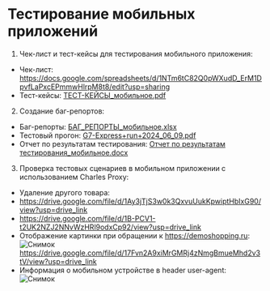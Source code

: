 # Тестирование мобильных приложений
1. Чек-лист и тест-кейсы для тестирования мобильного приложения:
- Чек-лист: https://docs.google.com/spreadsheets/d/1NTm6tC82Q0pWXudD_ErM1DpvfLaPxcEPmmwHlrpM8t8/edit?usp=sharing
- Тест-кейсы: [ТЕСТ-КЕЙСЫ_мобильное.pdf](https://github.com/user-attachments/files/15786156/-._.pdf)
2. Создание баг-репортов:
- Баг-репорты: [БАГ_РЕПОРТЫ_мобильное.xlsx](https://github.com/user-attachments/files/15825547/_._.xlsx)
- Тестовый прогон: [G7-Express+run+2024_06_09.pdf](https://github.com/user-attachments/files/15753033/G7-Express%2Brun%2B2024_06_09.pdf)
- Отчет по результатам тестирования: [Отчет по результатам тестирования_мобильное.docx](https://github.com/user-attachments/files/15817954/_.docx)
3. Проверка тестовых сценариев в мобильном приложении с использованием Charles Proxy:
- Удаление другого товара:
- https://drive.google.com/file/d/1Ay3jTjS3w0k3QxvuUukKpwiptHbIxG90/view?usp=drive_link
- https://drive.google.com/file/d/1B-PCV1-t2UK2NZJ2NNvWzHRl9odxCp92/view?usp=drive_link
- Отображение картинки при обращении к  https://demoshopping.ru: ![Снимок](https://github.com/VikaDov/mobile/assets/118528449/7ae4a740-5964-41fa-b043-286483864be0)
https://drive.google.com/file/d/17Fvn2A9xiMrGMRj4zNmgBmueMhd2v3tV/view?usp=drive_link
- Информация о мобильном устройстве в header user-agent: ![Снимок](https://github.com/VikaDov/mobile/assets/118528449/b1e6e724-0bce-4382-878c-6bd37ea31b76)

